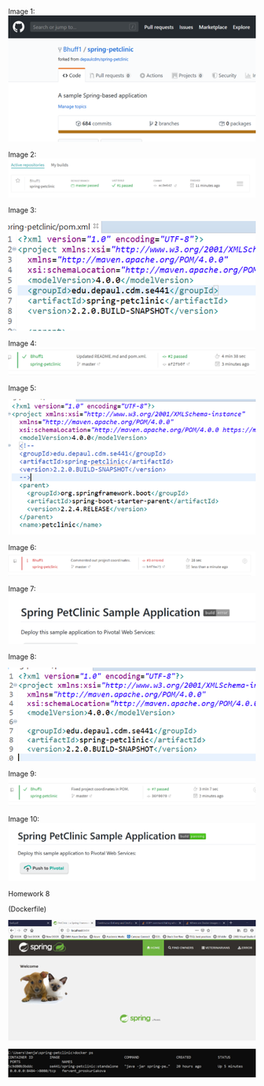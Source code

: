 Image 1:
![Screen Capture #1](figures/image1.PNG)

Image 2:
![Screen Capture #2](figures/image2.PNG)

Image 3:

![Screen Capture #3](figures/image3.PNG)

Image 4:
![Screen Capture #4](figures/image4.PNG)

Image 5:

![Screen Capture #5](figures/image5.PNG)

Image 6:
![Screen Capture #6](figures/image6.PNG)

Image 7:
![Screen Capture #7](figures/image7.PNG)

Image 8:

![Screen Capture #8](figures/image8.PNG)

Image 9:
![Screen Capture #9](figures/image9.PNG)

Image 10:
![Screen Capture #10](figures/image10.PNG)

Homework 8

(Dockerfile)

![Homework 8 image 1](figures/SE441hw8image1.PNG)

![Homework 8 image 2](figures/SE441hw8image2.PNG)
